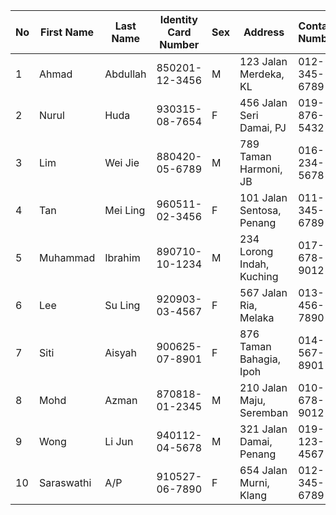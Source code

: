 | No | First Name | Last Name | Identity Card Number | Sex | Address                 | Contact Number    |
|----|------------|-----------|----------------------|-----|-------------------------|-------------------|
| 1  | Ahmad      | Abdullah  | 850201-12-3456      | M   | 123 Jalan Merdeka, KL  | 012-345-6789     |
| 2  | Nurul      | Huda      | 930315-08-7654      | F   | 456 Jalan Seri Damai, PJ| 019-876-5432     |
| 3  | Lim        | Wei Jie   | 880420-05-6789      | M   | 789 Taman Harmoni, JB   | 016-234-5678     |
| 4  | Tan        | Mei Ling  | 960511-02-3456      | F   | 101 Jalan Sentosa, Penang| 011-345-6789     |
| 5  | Muhammad   | Ibrahim   | 890710-10-1234      | M   | 234 Lorong Indah, Kuching| 017-678-9012     |
| 6  | Lee        | Su Ling   | 920903-03-4567      | F   | 567 Jalan Ria, Melaka   | 013-456-7890     |
| 7  | Siti       | Aisyah    | 900625-07-8901      | F   | 876 Taman Bahagia, Ipoh | 014-567-8901     |
| 8  | Mohd       | Azman     | 870818-01-2345      | M   | 210 Jalan Maju, Seremban| 010-678-9012     |
| 9  | Wong       | Li Jun    | 940112-04-5678      | M   | 321 Jalan Damai, Penang | 019-123-4567     |
| 10 | Saraswathi | A/P        | 910527-06-7890      | F   | 654 Jalan Murni, Klang  | 012-345-6789     |
